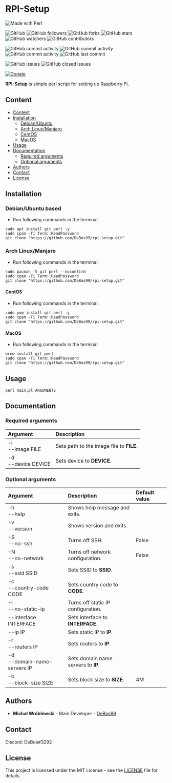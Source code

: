 # RPI-Setup

![Made with Perl](https://img.shields.io/badge/made%20with-perl-0.svg?color=cc2020&labelColor=ff3030&style=for-the-badge)

![GitHub](https://img.shields.io/github/license/DeBos99/rpi-setup.svg?color=2020cc&labelColor=5050ff&style=for-the-badge)
![GitHub followers](https://img.shields.io/github/followers/DeBos99.svg?color=2020cc&labelColor=5050ff&style=for-the-badge)
![GitHub forks](https://img.shields.io/github/forks/DeBos99/rpi-setup.svg?color=2020cc&labelColor=5050ff&style=for-the-badge)
![GitHub stars](https://img.shields.io/github/stars/DeBos99/rpi-setup.svg?color=2020cc&labelColor=5050ff&style=for-the-badge)
![GitHub watchers](https://img.shields.io/github/watchers/DeBos99/rpi-setup.svg?color=2020cc&labelColor=5050ff&style=for-the-badge)
![GitHub contributors](https://img.shields.io/github/contributors/DeBos99/rpi-setup.svg?color=2020cc&labelColor=5050ff&style=for-the-badge)

![GitHub commit activity](https://img.shields.io/github/commit-activity/w/DeBos99/rpi-setup.svg?color=ffaa00&labelColor=ffaa30&style=for-the-badge)
![GitHub commit activity](https://img.shields.io/github/commit-activity/m/DeBos99/rpi-setup.svg?color=ffaa00&labelColor=ffaa30&style=for-the-badge)
![GitHub commit activity](https://img.shields.io/github/commit-activity/y/DeBos99/rpi-setup.svg?color=ffaa00&labelColor=ffaa30&style=for-the-badge)
![GitHub last commit](https://img.shields.io/github/last-commit/DeBos99/rpi-setup.svg?color=ffaa00&labelColor=ffaa30&style=for-the-badge)

![GitHub issues](https://img.shields.io/github/issues-raw/DeBos99/rpi-setup.svg?color=cc2020&labelColor=ff3030&style=for-the-badge)
![GitHub closed issues](https://img.shields.io/github/issues-closed-raw/DeBos99/rpi-setup.svg?color=10aa10&labelColor=30ff30&style=for-the-badge)

[![Donate](https://www.paypalobjects.com/en_US/i/btn/btn_donateCC_LG.gif)](https://www.paypal.com/cgi-bin/webscr?cmd=_s-xclick&hosted_button_id=NH8JV53DSVDMY)

**RPI-Setup** is simple perl script for setting up Raspberry Pi.

## Content

- [Content](#content)
- [Installation](#installation)
  - [Debian/Ubuntu](#apt)
  - [Arch Linux/Manjaro](#pacman)
  - [CentOS](#yum)
  - [MacOS](#homebrew)
- [Usage](#usage)
- [Documentation](#documentation)
  - [Required arguments](#required-arguments)
  - [Optional arguments](#optional-arguments)
- [Authors](#authors)
- [Contact](#contact)
- [License](#license)

## Installation

### <a name="APT">Debian/Ubuntu based

* Run following commands in the terminal:
```
sudo apt install git perl -y
sudo cpan -Ti Term::ReadPassword
git clone "https://github.com/DeBos99/rpi-setup.git"
```

### <a name="Pacman">Arch Linux/Manjaro

* Run following commands in the terminal:
```
sudo pacman -S git perl --noconfirm
sudo cpan -Ti Term::ReadPassword
git clone "https://github.com/DeBos99/rpi-setup.git"
```

#### <a name="YUM">CentOS

* Run following commands in the terminal:
```
sudo yum install git perl -y
sudo cpan -Ti Term::ReadPassword
git clone "https://github.com/DeBos99/rpi-setup.git"
```

#### <a name="Homebrew">MacOS

* Run following commands in the terminal:
```
brew install git perl
sudo cpan -Ti Term::ReadPassword
git clone "https://github.com/DeBos99/rpi-setup.git"
```

## Usage

`perl main.pl ARGUMENTS`

## Documentation

### Required arguments

| Argument              | Description                              |
| :-------------------- | :--------------------------------------- |
| -i<br>--image FILE    | Sets path to the image file to **FILE**. |
| -d<br>--device DEVICE | Sets device to **DEVICE**.               |

### Optional arguments

| Argument                       | Description                         | Default value |
| :----------------------------- | :---------------------------------- | :------------ |
| -h<br>--help                   | Shows help message and exits.       |               |
| -v<br>--version                | Shows version and exits.            |               |
| -S<br>--no-ssh                 | Turns off SSH.                      | False         |
| -N<br>--no-network             | Turns off network configuration.    | False         |
| -s<br>--ssid SSID              | Sets SSID to **SSID**.              |               |
| -c<br>--country-code CODE      | Sets country code to **CODE**.      |               |
| -I<br>--no-static-ip           | Turns off static IP configuration.  |               |
| --interface INTERFACE          | Sets interface to **INTERFACE**.    |               |
| --ip IP                        | Sets static IP to **IP**.           |               |
| -r<br>--routers IP             | Sets routers to **IP**.             |               |
| -d<br>--domain-name-servers IP | Sets domain name servers to **IP**. |               |
| -b<br>--block-size SIZE        | Sets block size to **SIZE**.        | 4M            |


## Authors

* **Michał Wróblewski** - Main Developer - [DeBos99](https://github.com/DeBos99)

## Contact

Discord: DeBos#3292

## License

This project is licensed under the MIT License - see the [LICENSE](LICENSE) file for details.
